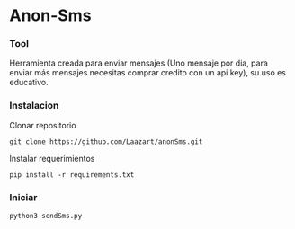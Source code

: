 # Anon-Sms

### Tool
Herramienta creada para enviar mensajes (Uno mensaje por dia, para enviar más mensajes necesitas comprar credito con un api key), su uso es educativo.
### Instalacion

Clonar repositorio
``` 
git clone https://github.com/Laazart/anonSms.git 
```
Instalar requerimientos
``` 
pip install -r requirements.txt 
```
### Iniciar
``` 
python3 sendSms.py
```
